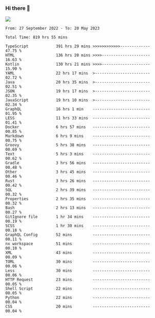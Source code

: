 ### Hi there 👋

<!--<a href="https://github.com/search?o=desc&q=author%3Abushiyi&s=committer-date&type=Commits">-->
<!--    <img align="center" height = "178" src="https://github-readme-stats.vercel.app/api?username=bushiyi&count_private=true&show_icons=true&theme=noctis_minimus&hide=contribs&include_all_commits=true" />-->
<!--</a>-->
<!--<a href="https://github.com/bushiyi?tab=repositories">-->
<!--    <img align="center" height = "178" src="https://github-readme-stats.vercel.app/api/top-langs/?username=bushiyi&count_private=true&theme=noctis_minimus" />-->
<!--</a>-->
 
<!-- [![Ashutosh's github activity graph](https://activity-graph.herokuapp.com/graph?username=bushiyi&theme=react&bg_color=1B2932&point=698B69&line=698B69)](https://github.com/ashutosh00710/github-readme-activity-graph)
 -->


![](https://raw.githubusercontent.com/bushiyi/bushiyi/master/assets/github-contribution-grid-snake.svg)

<!--START_SECTION:waka-->

```text
From: 27 September 2022 - To: 20 May 2023

Total Time: 819 hrs 55 mins

TypeScript            391 hrs 29 mins >>>>>>>>>>>>-------------   47.75 %
HTML                  136 hrs 20 mins >>>>---------------------   16.63 %
Kotlin                130 hrs 21 mins >>>>---------------------   15.90 %
YAML                  22 hrs 17 mins  >------------------------   02.72 %
Java                  20 hrs 35 mins  >------------------------   02.51 %
JSON                  19 hrs 17 mins  >------------------------   02.35 %
JavaScript            19 hrs 10 mins  >------------------------   02.34 %
GraphQL               16 hrs 1 min    -------------------------   01.95 %
LESS                  11 hrs 33 mins  -------------------------   01.41 %
Docker                6 hrs 57 mins   -------------------------   00.85 %
Markdown              6 hrs 9 mins    -------------------------   00.75 %
Groovy                5 hrs 38 mins   -------------------------   00.69 %
Text                  5 hrs 3 mins    -------------------------   00.62 %
Gradle                3 hrs 56 mins   -------------------------   00.48 %
Other                 3 hrs 45 mins   -------------------------   00.46 %
Rust                  3 hrs 26 mins   -------------------------   00.42 %
SQL                   2 hrs 39 mins   -------------------------   00.32 %
Properties            2 hrs 35 mins   -------------------------   00.32 %
Bash                  2 hrs 13 mins   -------------------------   00.27 %
GitIgnore file        1 hr 34 mins    -------------------------   00.19 %
SCSS                  1 hr 30 mins    -------------------------   00.18 %
GraphQL Config        52 mins         -------------------------   00.11 %
nx workspace          51 mins         -------------------------   00.10 %
XML                   43 mins         -------------------------   00.09 %
TOML                  30 mins         -------------------------   00.06 %
Less                  30 mins         -------------------------   00.06 %
HTTP Request          23 mins         -------------------------   00.05 %
Shell Script          22 mins         -------------------------   00.05 %
Python                22 mins         -------------------------   00.04 %
CSS                   20 mins         -------------------------   00.04 %
```

<!--END_SECTION:waka-->

